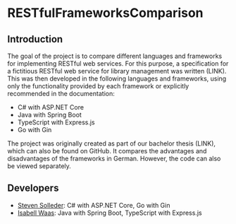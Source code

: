# RESTfulFrameworksComparison
## Introduction
The goal of the project is to compare different languages and frameworks for implementing RESTful web services.
For this purpose, a specification for a fictitious RESTful web service for library management was written (LINK). This was then developed in the following languages and frameworks, using only the functionality provided by each framework or explicitly recommended in the documentation:
- C# with ASP.NET Core
- Java with Spring Boot
- TypeScript with Express.js
- Go with Gin

The project was originally created as part of our bachelor thesis (LINK), which can also be found on GitHub. It compares the advantages and disadvantages of the frameworks in German. However, the code can also be viewed separately.

## Developers
- [Steven Solleder](https://github.com/stevensolleder): C# with ASP.NET Core, Go with Gin
- [Isabell Waas](https://github.com/isabellwaas): Java with Spring Boot, TypeScript with Express.js
